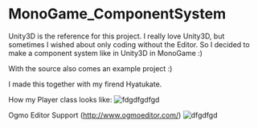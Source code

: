 # MonoGame_ComponentSystem

Unity3D is the reference for this project.
I really love Unity3D, but sometimes I wished about only coding without the Editor.
So I decided to make a component system like in Unity3D in MonoGame :)

With the source also comes an example project :)

I made this together with my firend Hyatukate.

How my Player class looks like:
![fdgdfgdfgd](https://cloud.githubusercontent.com/assets/1466920/13136246/23bcc048-d618-11e5-8bcb-35f1cb66dec4.PNG)


Ogmo Editor Support (http://www.ogmoeditor.com/)
![dfgdfgd](https://cloud.githubusercontent.com/assets/1466920/13152019/343ba538-d66d-11e5-854c-f84fa6ec963e.png)
